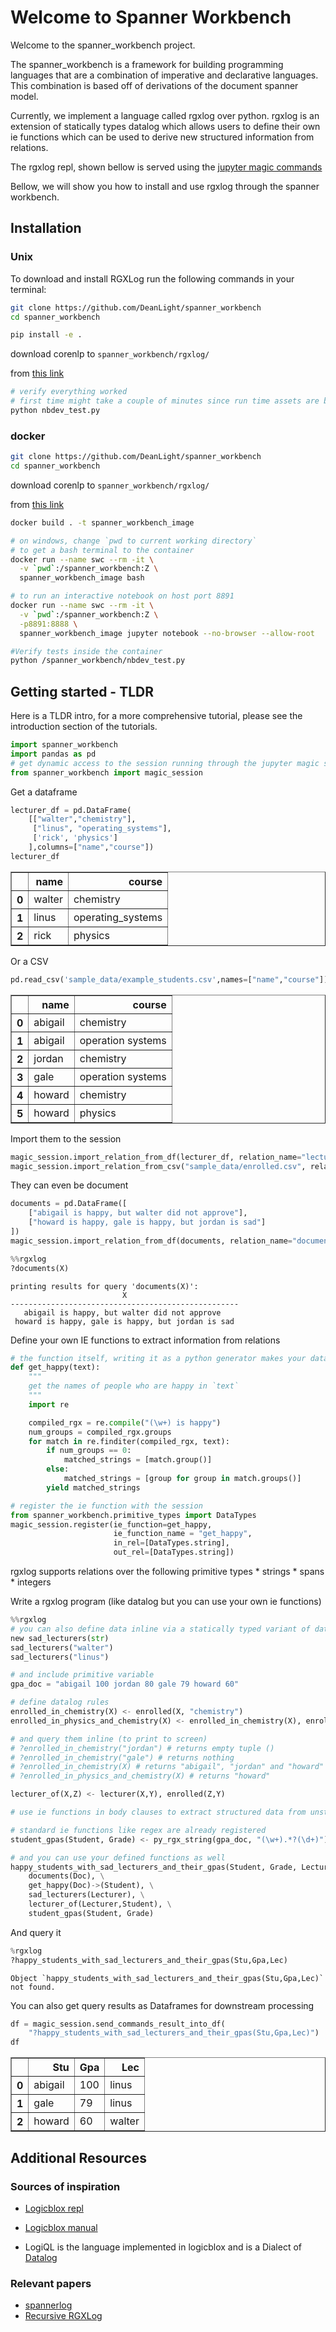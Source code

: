 Welcome to Spanner Workbench
================

<!-- WARNING: THIS FILE WAS AUTOGENERATED! DO NOT EDIT! -->

Welcome to the spanner_workbench project.

The spanner_workbench is a framework for building programming languages
that are a combination of imperative and declarative languages. This
combination is based off of derivations of the document spanner model.

Currently, we implement a language called rgxlog over python. rgxlog is
an extension of statically types datalog which allows users to define
their own ie functions which can be used to derive new structured
information from relations.

The rgxlog repl, shown bellow is served using the [jupyter magic
commands](https://opensarlab-docs.asf.alaska.edu/user-guides/jupyter_magic/)

Bellow, we will show you how to install and use rgxlog through the
spanner workbench.

## Installation

### Unix

To download and install RGXLog run the following commands in your
terminal:

``` bash
git clone https://github.com/DeanLight/spanner_workbench
cd spanner_workbench

pip install -e .
```

download corenlp to `spanner_workbench/rgxlog/`

from [this
link](https://drive.google.com/u/0/uc?export=download&id=1QixGiHD2mHKuJtB69GHDQA0wTyXtHzjl)

``` bash
# verify everything worked
# first time might take a couple of minutes since run time assets are being configured
python nbdev_test.py
```

### docker

``` bash
git clone https://github.com/DeanLight/spanner_workbench
cd spanner_workbench
```

download corenlp to `spanner_workbench/rgxlog/`

from [this
link](https://drive.google.com/u/0/uc?export=download&id=1QixGiHD2mHKuJtB69GHDQA0wTyXtHzjl)

``` bash
docker build . -t spanner_workbench_image

# on windows, change `pwd to current working directory`
# to get a bash terminal to the container
docker run --name swc --rm -it \
  -v `pwd`:/spanner_workbench:Z \
  spanner_workbench_image bash

# to run an interactive notebook on host port 8891
docker run --name swc --rm -it \
  -v `pwd`:/spanner_workbench:Z \
  -p8891:8888 \
  spanner_workbench_image jupyter notebook --no-browser --allow-root

#Verify tests inside the container
python /spanner_workbench/nbdev_test.py
```

## Getting started - TLDR

Here is a TLDR intro, for a more comprehensive tutorial, please see the
introduction section of the tutorials.

``` python
import spanner_workbench
import pandas as pd
# get dynamic access to the session running through the jupyter magic system
from spanner_workbench import magic_session
```

Get a dataframe

``` python
lecturer_df = pd.DataFrame(
    [["walter","chemistry"],
     ["linus", "operating_systems"],
     ['rick', 'physics']
    ],columns=["name","course"])
lecturer_df
```

<div>
<style scoped>
    .dataframe tbody tr th:only-of-type {
        vertical-align: middle;
    }

    .dataframe tbody tr th {
        vertical-align: top;
    }

    .dataframe thead th {
        text-align: right;
    }
</style>
<table border="1" class="dataframe">
  <thead>
    <tr style="text-align: right;">
      <th></th>
      <th>name</th>
      <th>course</th>
    </tr>
  </thead>
  <tbody>
    <tr>
      <th>0</th>
      <td>walter</td>
      <td>chemistry</td>
    </tr>
    <tr>
      <th>1</th>
      <td>linus</td>
      <td>operating_systems</td>
    </tr>
    <tr>
      <th>2</th>
      <td>rick</td>
      <td>physics</td>
    </tr>
  </tbody>
</table>
</div>

Or a CSV

``` python
pd.read_csv('sample_data/example_students.csv',names=["name","course"])
```

<div>
<style scoped>
    .dataframe tbody tr th:only-of-type {
        vertical-align: middle;
    }

    .dataframe tbody tr th {
        vertical-align: top;
    }

    .dataframe thead th {
        text-align: right;
    }
</style>
<table border="1" class="dataframe">
  <thead>
    <tr style="text-align: right;">
      <th></th>
      <th>name</th>
      <th>course</th>
    </tr>
  </thead>
  <tbody>
    <tr>
      <th>0</th>
      <td>abigail</td>
      <td>chemistry</td>
    </tr>
    <tr>
      <th>1</th>
      <td>abigail</td>
      <td>operation systems</td>
    </tr>
    <tr>
      <th>2</th>
      <td>jordan</td>
      <td>chemistry</td>
    </tr>
    <tr>
      <th>3</th>
      <td>gale</td>
      <td>operation systems</td>
    </tr>
    <tr>
      <th>4</th>
      <td>howard</td>
      <td>chemistry</td>
    </tr>
    <tr>
      <th>5</th>
      <td>howard</td>
      <td>physics</td>
    </tr>
  </tbody>
</table>
</div>

Import them to the session

``` python
magic_session.import_relation_from_df(lecturer_df, relation_name="lecturer")
magic_session.import_relation_from_csv("sample_data/enrolled.csv", relation_name="enrolled", delimiter=",")
```

They can even be document

``` python
documents = pd.DataFrame([
    ["abigail is happy, but walter did not approve"],
    ["howard is happy, gale is happy, but jordan is sad"]
])
magic_session.import_relation_from_df(documents, relation_name="documents")
```

``` python
%%rgxlog
?documents(X)
```

    printing results for query 'documents(X)':
                             X
    ---------------------------------------------------
       abigail is happy, but walter did not approve
     howard is happy, gale is happy, but jordan is sad

Define your own IE functions to extract information from relations

``` python
# the function itself, writing it as a python generator makes your data processing lazy
def get_happy(text):
    """
    get the names of people who are happy in `text`
    """
    import re

    compiled_rgx = re.compile("(\w+) is happy")
    num_groups = compiled_rgx.groups
    for match in re.finditer(compiled_rgx, text):
        if num_groups == 0:
            matched_strings = [match.group()]
        else:
            matched_strings = [group for group in match.groups()]
        yield matched_strings

# register the ie function with the session
from spanner_workbench.primitive_types import DataTypes
magic_session.register(ie_function=get_happy,
                       ie_function_name = "get_happy",
                       in_rel=[DataTypes.string],
                       out_rel=[DataTypes.string])
```

rgxlog supports relations over the following primitive types \* strings
\* spans \* integers

Write a rgxlog program (like datalog but you can use your own ie
functions)

``` python
%%rgxlog
# you can also define data inline via a statically typed variant of datalog syntax
new sad_lecturers(str)
sad_lecturers("walter")
sad_lecturers("linus")

# and include primitive variable
gpa_doc = "abigail 100 jordan 80 gale 79 howard 60"

# define datalog rules
enrolled_in_chemistry(X) <- enrolled(X, "chemistry")
enrolled_in_physics_and_chemistry(X) <- enrolled_in_chemistry(X), enrolled(X, "physics")

# and query them inline (to print to screen)
# ?enrolled_in_chemistry("jordan") # returns empty tuple ()
# ?enrolled_in_chemistry("gale") # returns nothing
# ?enrolled_in_chemistry(X) # returns "abigail", "jordan" and "howard"
# ?enrolled_in_physics_and_chemistry(X) # returns "howard"

lecturer_of(X,Z) <- lecturer(X,Y), enrolled(Z,Y)

# use ie functions in body clauses to extract structured data from unstructured data

# standard ie functions like regex are already registered
student_gpas(Student, Grade) <- py_rgx_string(gpa_doc, "(\w+).*?(\d+)")->(Student, Grade)

# and you can use your defined functions as well
happy_students_with_sad_lecturers_and_their_gpas(Student, Grade, Lecturer) <- \
    documents(Doc), \
    get_happy(Doc)->(Student), \
    sad_lecturers(Lecturer), \
    lecturer_of(Lecturer,Student), \
    student_gpas(Student, Grade)
```

And query it

``` python
%rgxlog
?happy_students_with_sad_lecturers_and_their_gpas(Stu,Gpa,Lec)
```

    Object `happy_students_with_sad_lecturers_and_their_gpas(Stu,Gpa,Lec)` not found.

You can also get query results as Dataframes for downstream processing

``` python
df = magic_session.send_commands_result_into_df(
    "?happy_students_with_sad_lecturers_and_their_gpas(Stu,Gpa,Lec)")
df
```

<div>
<style scoped>
    .dataframe tbody tr th:only-of-type {
        vertical-align: middle;
    }

    .dataframe tbody tr th {
        vertical-align: top;
    }

    .dataframe thead th {
        text-align: right;
    }
</style>
<table border="1" class="dataframe">
  <thead>
    <tr style="text-align: right;">
      <th></th>
      <th>Stu</th>
      <th>Gpa</th>
      <th>Lec</th>
    </tr>
  </thead>
  <tbody>
    <tr>
      <th>0</th>
      <td>abigail</td>
      <td>100</td>
      <td>linus</td>
    </tr>
    <tr>
      <th>1</th>
      <td>gale</td>
      <td>79</td>
      <td>linus</td>
    </tr>
    <tr>
      <th>2</th>
      <td>howard</td>
      <td>60</td>
      <td>walter</td>
    </tr>
  </tbody>
</table>
</div>

## Additional Resources

### Sources of inspiration

- [Logicblox
  repl](https://developer.logicblox.com/content/docs4/tutorial/repl/section/split.html)

- [Logicblox
  manual](https://developer.logicblox.com/content/docs4/core-reference/html/index.html)

- LogiQL is the language implemented in logicblox and is a Dialect of
  [Datalog](https://en.wikipedia.org/wiki/Datalog)

### Relevant papers

- [spannerlog](https://dl.acm.org/doi/10.1145/2932194.2932200)
- [Recursive
  RGXLog](https://drops.dagstuhl.de/opus/volltexte/2019/10315/pdf/LIPIcs-ICDT-2019-13.pdf)
